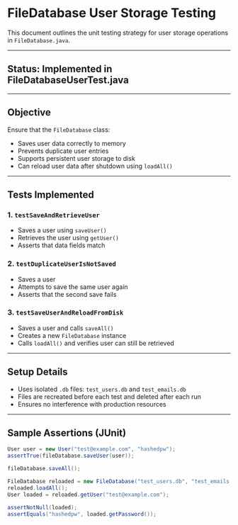 # FileDatabase User Storage Testing

This document outlines the unit testing strategy for user storage operations in `FileDatabase.java`.

---

## Status: Implemented in FileDatabaseUserTest.java

---

## Objective

Ensure that the `FileDatabase` class:
- Saves user data correctly to memory
- Prevents duplicate user entries
- Supports persistent user storage to disk
- Can reload user data after shutdown using `loadAll()`

---

## Tests Implemented

### 1. `testSaveAndRetrieveUser`
- Saves a user using `saveUser()`
- Retrieves the user using `getUser()`
- Asserts that data fields match

### 2. `testDuplicateUserIsNotSaved`
- Saves a user
- Attempts to save the same user again
- Asserts that the second save fails

### 3. `testSaveUserAndReloadFromDisk`
- Saves a user and calls `saveAll()`
- Creates a new `FileDatabase` instance
- Calls `loadAll()` and verifies user can still be retrieved

---

## Setup Details

- Uses isolated `.db` files: `test_users.db` and `test_emails.db`
- Files are recreated before each test and deleted after each run
- Ensures no interference with production resources

---

## Sample Assertions (JUnit)

```java
User user = new User("test@example.com", "hashedpw");
assertTrue(fileDatabase.saveUser(user));

fileDatabase.saveAll();

FileDatabase reloaded = new FileDatabase("test_users.db", "test_emails.db");
reloaded.loadAll();
User loaded = reloaded.getUser("test@example.com");

assertNotNull(loaded);
assertEquals("hashedpw", loaded.getPassword());

